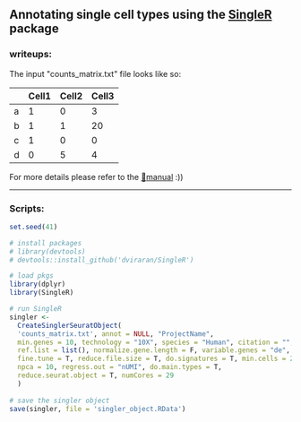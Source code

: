 ## Annotating single cell types using the [SingleR](https://bioconductor.org/packages/devel/bioc/html/SingleR.html) package
### writeups:  
The input "counts_matrix.txt" file looks like so:  

  |      | Cell1 | Cell2 | Cell3 |  
  | ---- | ----- | ----- | ----- |  
  | a    | 1     | 0     | 3     |  
  | b    | 1     | 1     | 20    |  
  | c    | 1     | 0     | 0     |  
  | d    | 0     | 5     | 4     |  
  
For more details please refer to the [:book:manual](https://bioconductor.org/packages/3.11/bioc/manuals/SingleR/man/SingleR.pdf) :))  

--------
### Scripts:  

```r
set.seed(41)

# install packages
# library(devtools)
# devtools::install_github('dviraran/SingleR')

# load pkgs
library(dplyr)
library(SingleR)

# run SingleR 
singler <-   
  CreateSinglerSeuratObject(  
  'counts_matrix.txt', annot = NULL, "ProjectName",  
  min.genes = 10, technology = "10X", species = "Human", citation = "",  
  ref.list = list(), normalize.gene.length = F, variable.genes = "de",  
  fine.tune = T, reduce.file.size = T, do.signatures = T, min.cells = 2,  
  npca = 10, regress.out = "nUMI", do.main.types = T,  
  reduce.seurat.object = T, numCores = 29  
  )  
  
# save the singler object  
save(singler, file = 'singler_object.RData')
```
